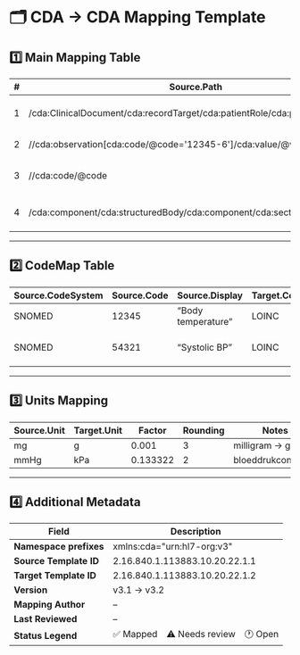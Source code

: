 # 🗂️ CDA → CDA Mapping Template

## 1️⃣ Main Mapping Table

| # | Source.Path | Target.Path | Target.Cardinality | Datatype/Format | Transform.Expression | ValueSet/CodeSystem.Map | Conditions | Default/NullFlavor | Multiplicity/JoinKey | Status | Notes |
|---|--------------|--------------|--------------------|------------------|----------------------|--------------------------|-------------|--------------------|-----------------------|--------|--------|
| 1 | /cda:ClinicalDocument/cda:recordTarget/cda:patientRole/cda:patient/cda:name | /cda:ClinicalDocument/cda:recordTarget/cda:patientRole/cda:patient/cda:name | 1..1 | ST → ST | normalize-space(concat(given,' ',family)) | – | – | – | – | ✅ Mapped | Naam direct kopiëren |
| 2 | //cda:observation[cda:code/@code='12345-6']/cda:value/@value | //cda:observation[cda:code/@code='ABC']/cda:value/@value | 0..1 | PQ → PQ | value * 0.001 | – | als @unit='mg' | – | – | ✅ Mapped | Eenheidsconversie mg→g |
| 3 | //cda:code/@code | //cda:code/@code | 1..1 | CV → CV | mapCode(code) | SNOMED→LOINC (tbl:CodeMap) | – | UNK | – | ⚠️ Needs review | CodeMapping controleren |
| 4 | /cda:component/cda:structuredBody/cda:component/cda:section | /cda:component/cda:structuredBody/cda:component/cda:section | 0..* | Section → Section | copySectionIfExists() | – | alleen relevante secties | – | section/@code | 🕐 Open | Alleen opnemen als aanwezig |

---

## 2️⃣ CodeMap Table

| Source.CodeSystem | Source.Code | Source.Display | Target.CodeSystem | Target.Code | Target.Display | Validity/Version | Notes |
|--------------------|--------------|----------------|-------------------|--------------|----------------|------------------|--------|
| SNOMED | 12345 | “Body temperature” | LOINC | 8310-5 | “Body temperature” | v2025-03 | 1:1 match |
| SNOMED | 54321 | “Systolic BP” | LOINC | 8480-6 | “Systolic blood pressure” | v2025-03 | Unit check |

---

## 3️⃣ Units Mapping

| Source.Unit | Target.Unit | Factor | Rounding | Notes |
|--------------|--------------|---------|-----------|--------|
| mg | g | 0.001 | 3 | milligram → gram |
| mmHg | kPa | 0.133322 | 2 | bloeddrukconversie |

---

## 4️⃣ Additional Metadata

| Field | Description |
|--------|--------------|
| **Namespace prefixes** | xmlns:cda="urn:hl7-org:v3" |
| **Source Template ID** | 2.16.840.1.113883.10.20.22.1.1 |
| **Target Template ID** | 2.16.840.1.113883.10.20.22.1.2 |
| **Version** | v3.1 → v3.2 |
| **Mapping Author** | – |
| **Last Reviewed** | – |
| **Status Legend** | ✅ Mapped ⚠️ Needs review 🕐 Open |
